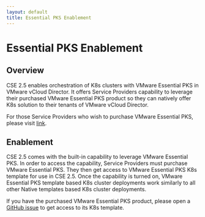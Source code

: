 ```yaml
---
layout: default
title: Essential PKS Enablement
---
```


# Essential PKS Enablement

<a name="overview"></a>
## Overview

CSE 2.5 enables orchestration of K8s clusters with VMware Essential PKS in
VMware vCloud Director. It offers Service Providers capability to leverage
their purchased VMware Essential PKS product so they can natively offer
K8s solution to their tenants of VMware vCloud Director.

For those Service Providers who wish to purchase VMware Essential PKS, 
please visit [link](https://cloud.vmware.com/vmware-essential-pks).


<a name="enablement"></a>

## Enablement

CSE 2.5 comes with the built-in capability to leverage VMware Essential PKS. In
order to access the capability, Service Providers must purchase VMware
Essential PKS. They then get access to VMware Essential PKS K8s template for
use in CSE 2.5. Once the capability is turned on, VMware Essential PKS template
based K8s cluster deployments work similarly to all other Native templates
based K8s cluster deployments.

If you have the purchased VMware Essential PKS product, please open a
[GitHub issue](https://www.github.com/vmware/container-service-extension/issues)
to get access to its K8s template. 
